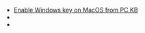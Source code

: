 - [Enable Windows key on MacOS from PC KB](https://apple.stackexchange.com/questions/173898/repurposing-menu-button-on-windows-keyboards-used-in-os-x)
-
-